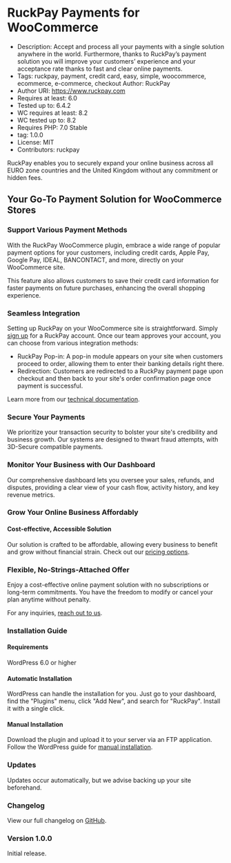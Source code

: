
# RuckPay Payments for WooCommerce

 - Description: Accept and process all your payments with a single solution anywhere in the world. Furthermore, thanks to RuckPay’s payment solution you will improve your customers’ experience and your acceptance rate thanks to fast and clear online payments. 
 - Tags:   ruckpay, payment, credit card, easy, simple, woocommerce, ecommerce,   e-commerce, checkout Author: RuckPay 
 - Author URI:  https://www.ruckpay.com 
 - Requires at least: 6.0 
 - Tested up to: 6.4.2 
 - WC requires at least: 8.2 
 - WC tested up to: 8.2 
 - Requires PHP: 7.0 Stable
 -  tag: 1.0.0 
 - License: MIT 
 - Contributors: ruckpay

RuckPay enables you to securely expand your online business across all EURO zone countries and the United Kingdom without any commitment or hidden fees.

## Your Go-To Payment Solution for WooCommerce Stores

### Support Various Payment Methods

With the RuckPay WooCommerce plugin, embrace a wide range of popular payment options for your customers, including credit cards, Apple Pay, Google Pay, IDEAL, BANCONTACT, and more, directly on your WooCommerce site. 

This feature also allows customers to save their credit card information for faster payments on future purchases, enhancing the overall shopping experience.

### Seamless Integration
Setting up RuckPay on your WooCommerce site is straightforward. Simply [sign up](https://account.ruckpay.com/account/register) for a RuckPay account. 
Once our team approves your account, you can choose from various integration methods:

- RuckPay Pop-in: A pop-in module appears on your site when customers proceed to order, allowing them to enter their banking details right there.
- Redirection: Customers are redirected to a RuckPay payment page upon checkout and then back to your site's order confirmation page once payment is successful.

Learn more from our [technical documentation](https://www.ruckpay.com/support-en/).

### Secure Your Payments
We prioritize your transaction security to bolster your site's credibility and business growth. 
Our systems are designed to thwart fraud attempts, with 3D-Secure compatible payments.

### Monitor Your Business with Our Dashboard

Our comprehensive dashboard lets you oversee your sales, refunds, and disputes, providing a clear view of your cash flow, activity history, and key revenue metrics.

### Grow Your Online Business Affordably

#### Cost-effective, Accessible Solution

Our solution is crafted to be affordable, allowing every business to benefit and grow without financial strain. Check out our [pricing options](https://www.ruckpay.com/pricing/).

### Flexible, No-Strings-Attached Offer

Enjoy a cost-effective online payment solution with no subscriptions or long-term commitments. You have the freedom to modify or cancel your plan anytime without penalty.

For any inquiries, [reach out to us](https://www.ruckpay.com/contact-us/).

### Installation Guide

#### Requirements
WordPress 6.0 or higher

#### Automatic Installation
WordPress can handle the installation for you. Just go to your dashboard, find the "Plugins" menu, click "Add New", and search for "RuckPay". 
Install it with a single click.

#### Manual Installation
Download the plugin and upload it to your server via an FTP application. 
Follow the WordPress guide for [manual installation](https://wordpress.org/documentation/article/manage-plugins/#Manual_Plugin_Installation).

### Updates
Updates occur automatically, but we advise backing up your site beforehand.

### Changelog
View our full changelog on [GitHub](https://github.com/RuckPay/SDK-WooCommerce/releases/).

### Version 1.0.0
Initial release.
